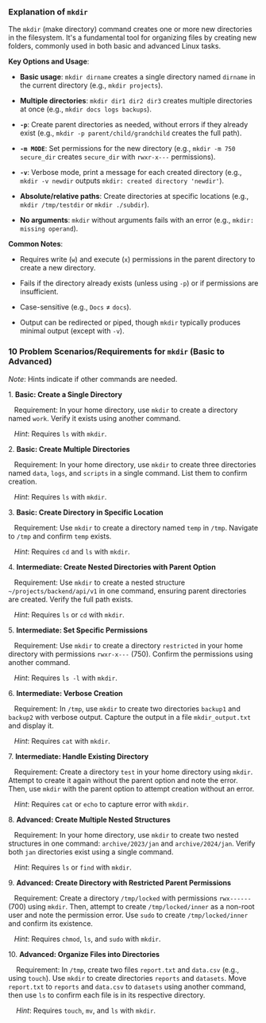 ### Explanation of `mkdir`

The `mkdir` (make directory) command creates one or more new directories in the filesystem. It's a fundamental tool for organizing files by creating new folders, commonly used in both basic and advanced Linux tasks.

**Key Options and Usage**:

- **Basic usage**: `mkdir dirname` creates a single directory named `dirname` in the current directory (e.g., `mkdir projects`).

- **Multiple directories**: `mkdir dir1 dir2 dir3` creates multiple directories at once (e.g., `mkdir docs logs backups`).

- **`-p`**: Create parent directories as needed, without errors if they already exist (e.g., `mkdir -p parent/child/grandchild` creates the full path).

- **`-m MODE`**: Set permissions for the new directory (e.g., `mkdir -m 750 secure_dir` creates `secure_dir` with `rwxr-x---` permissions).

- **`-v`**: Verbose mode, print a message for each created directory (e.g., `mkdir -v newdir` outputs `mkdir: created directory 'newdir'`).

- **Absolute/relative paths**: Create directories at specific locations (e.g., `mkdir /tmp/testdir` or `mkdir ./subdir`).

- **No arguments**: `mkdir` without arguments fails with an error (e.g., `mkdir: missing operand`).

**Common Notes**:

- Requires write (`w`) and execute (`x`) permissions in the parent directory to create a new directory.

- Fails if the directory already exists (unless using `-p`) or if permissions are insufficient.

- Case-sensitive (e.g., `Docs` ≠ `docs`).

- Output can be redirected or piped, though `mkdir` typically produces minimal output (except with `-v`).

### 10 Problem Scenarios/Requirements for `mkdir` (Basic to Advanced)

*Note*: Hints indicate if other commands are needed.

1\. **Basic: Create a Single Directory**  

   Requirement: In your home directory, use `mkdir` to create a directory named `work`. Verify it exists using another command.  

   *Hint*: Requires `ls` with `mkdir`.

2\. **Basic: Create Multiple Directories**  

   Requirement: In your home directory, use `mkdir` to create three directories named `data`, `logs`, and `scripts` in a single command. List them to confirm creation.  

   *Hint*: Requires `ls` with `mkdir`.

3\. **Basic: Create Directory in Specific Location**  

   Requirement: Use `mkdir` to create a directory named `temp` in `/tmp`. Navigate to `/tmp` and confirm `temp` exists.  

   *Hint*: Requires `cd` and `ls` with `mkdir`.

4\. **Intermediate: Create Nested Directories with Parent Option**  

   Requirement: Use `mkdir` to create a nested structure `~/projects/backend/api/v1` in one command, ensuring parent directories are created. Verify the full path exists.  

   *Hint*: Requires `ls` or `cd` with `mkdir`.

5\. **Intermediate: Set Specific Permissions**  

   Requirement: Use `mkdir` to create a directory `restricted` in your home directory with permissions `rwxr-x---` (750). Confirm the permissions using another command.  

   *Hint*: Requires `ls -l` with `mkdir`.

6\. **Intermediate: Verbose Creation**  

   Requirement: In `/tmp`, use `mkdir` to create two directories `backup1` and `backup2` with verbose output. Capture the output in a file `mkdir_output.txt` and display it.  

   *Hint*: Requires `cat` with `mkdir`.

7\. **Intermediate: Handle Existing Directory**  

   Requirement: Create a directory `test` in your home directory using `mkdir`. Attempt to create it again without the parent option and note the error. Then, use `mkdir` with the parent option to attempt creation without an error.  

   *Hint*: Requires `cat` or `echo` to capture error with `mkdir`.

8\. **Advanced: Create Multiple Nested Structures**  

   Requirement: In your home directory, use `mkdir` to create two nested structures in one command: `archive/2023/jan` and `archive/2024/jan`. Verify both `jan` directories exist using a single command.  

   *Hint*: Requires `ls` or `find` with `mkdir`.

9\. **Advanced: Create Directory with Restricted Parent Permissions**  

   Requirement: Create a directory `/tmp/locked` with permissions `rwx------` (700) using `mkdir`. Then, attempt to create `/tmp/locked/inner` as a non-root user and note the permission error. Use `sudo` to create `/tmp/locked/inner` and confirm its existence.  

   *Hint*: Requires `chmod`, `ls`, and `sudo` with `mkdir`.

10\. **Advanced: Organize Files into Directories**  

    Requirement: In `/tmp`, create two files `report.txt` and `data.csv` (e.g., using `touch`). Use `mkdir` to create directories `reports` and `datasets`. Move `report.txt` to `reports` and `data.csv` to `datasets` using another command, then use `ls` to confirm each file is in its respective directory.  

    *Hint*: Requires `touch`, `mv`, and `ls` with `mkdir`.